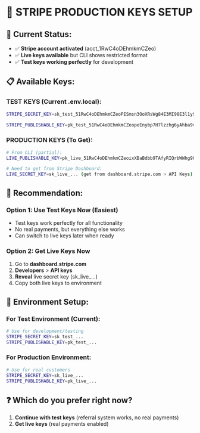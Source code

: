 # 🔑 STRIPE PRODUCTION KEYS SETUP

## 🎯 **Current Status:**
- ✅ **Stripe account activated** (acct_1RwC4oDEhmkmCZeo)
- ✅ **Live keys available** but CLI shows restricted format
- ✅ **Test keys working perfectly** for development

## 📋 **Available Keys:**

### **TEST KEYS (Current .env.local):**
```bash
STRIPE_SECRET_KEY=sk_test_51RwC4oDEhmkmCZeoPESmsn3OoXRsWg84E3MI98E3l1y9tA6yfEIK204jyxc8zAPfjNPaCP6ZkQU8eBjiRx7QgkSA005kCLwiiL

STRIPE_PUBLISHABLE_KEY=pk_test_51RwC4oDEhmkmCZeopeEnybp7H7lzzhg6yAhba9vmgS1YFeyZOFJdQu5s6bjiZc4xDaA9uuXpsIesnPdykzQNFWkv00WckCxRYO
```

### **PRODUCTION KEYS (To Get):**
```bash
# From CLI (partial):
LIVE_PUBLISHABLE_KEY=pk_live_51RwC4oDEhmkmCZeoixXBaBdbb9TAfyRIQrbWWhg9OqAzVR2CQyuXheC3dANw4D9vj1HtXLftETYUafN4scRtJnka00WNaR9OfK

# Need to get from Stripe Dashboard:
LIVE_SECRET_KEY=sk_live_... (get from dashboard.stripe.com > API Keys)
```

## 🚀 **Recommendation:**

### **Option 1: Use Test Keys Now (Easiest)**
- Test keys work perfectly for all functionality
- No real payments, but everything else works
- Can switch to live keys later when ready

### **Option 2: Get Live Keys Now**
1. Go to **dashboard.stripe.com**
2. **Developers** > **API keys**  
3. **Reveal** live secret key (sk_live_...)
4. Copy both live keys to environment

## 🔧 **Environment Setup:**

### **For Test Environment (Current):**
```bash
# Use for development/testing
STRIPE_SECRET_KEY=sk_test_...
STRIPE_PUBLISHABLE_KEY=pk_test_...
```

### **For Production Environment:**
```bash  
# Use for real customers
STRIPE_SECRET_KEY=sk_live_...
STRIPE_PUBLISHABLE_KEY=pk_live_...
```

## ❓ **Which do you prefer right now?**
1. **Continue with test keys** (referral system works, no real payments)
2. **Get live keys** (real payments enabled)


